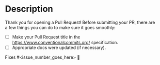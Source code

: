 # Description

Thank you for opening a Pull Request!
Before submitting your PR, there are a few things you can do to make sure it goes smoothly:

- [ ] Make your Pull Request title in the <https://www.conventionalcommits.org/> specification.
- [ ] Appropriate docs were updated (if necessary).

Fixes #<issue_number_goes_here> 🦕
